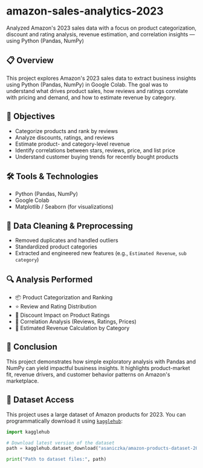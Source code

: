# amazon-sales-analytics-2023
Analyzed Amazon's 2023 sales data with a focus on product categorization, discount and rating analysis, revenue estimation, and correlation insights — using Python (Pandas, NumPy) 

## 📋 Overview

This project explores Amazon's 2023 sales data to extract business insights using Python (Pandas, NumPy) in Google Colab. The goal was to understand what drives product sales, how reviews and ratings correlate with pricing and demand, and how to estimate revenue by category.

## 🎯 Objectives

- Categorize products and rank by reviews
- Analyze discounts, ratings, and reviews
- Estimate product- and category-level revenue
- Identify correlations between stars, reviews, price, and list price
- Understand customer buying trends for recently bought products

## 🛠️ Tools & Technologies

- Python (Pandas, NumPy)
- Google Colab
- Matplotlib / Seaborn (for visualizations)

## 🧹 Data Cleaning & Preprocessing

- Removed duplicates and handled outliers
- Standardized product categories
- Extracted and engineered new features (e.g., `Estimated Revenue`, `sub category`)

## 🔍 Analysis Performed

- 📦 Product Categorization and Ranking
- ⭐ Review and Rating Distribution
- 💸 Discount Impact on Product Ratings
- 🔄 Correlation Analysis (Reviews, Ratings, Prices)
- 🧮 Estimated Revenue Calculation by Category

## 🧠 Conclusion

This project demonstrates how simple exploratory analysis with Pandas and NumPy can yield impactful business insights. It highlights product-market fit, revenue drivers, and customer behavior patterns on Amazon's marketplace.

## 📁 Dataset Access

This project uses a large dataset of Amazon products for 2023. You can programmatically download it using [`kagglehub`](https://pypi.org/project/kagglehub/):

```python
import kagglehub

# Download latest version of the dataset
path = kagglehub.dataset_download("asaniczka/amazon-products-dataset-2023-1-4m-products")

print("Path to dataset files:", path)
  
